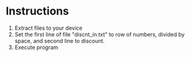# Instructions
1. Extract files to your device
2. Set the first line of file "discnt_in.txt" to row of numbers, divided by space, and second line to discount.
3. Execute program
